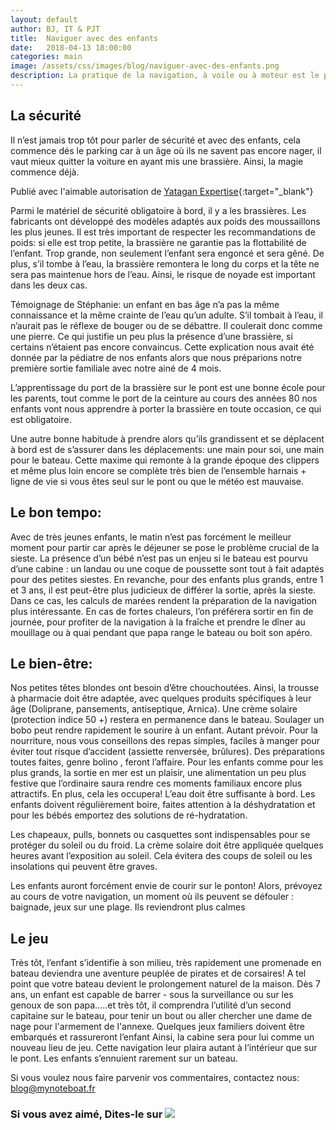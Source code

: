 ```yaml
---
layout: default
author: BJ, IT & PJT
title:  Naviguer avec des enfants
date:   2018-04-13 18:00:00
categories: main
image: /assets/css/images/blog/naviguer-avec-des-enfants.png
description: La pratique de la navigation, à voile ou à moteur est le plus beau des loisirs.  Naviguer avec ses enfants est d’autant plus réjouissant pour une mère ou un père quand cela se passe bien.  Ceci est d’autant plus vrai si vous prêterz attention à quelques points spécifiques à cette catégorie de passager.  Y penser sera une garantie de réussite pour vous.
---
```

## La sécurité
Il n’est jamais trop tôt pour parler de sécurité et avec des enfants, cela commence dés le parking car à un âge où ils ne savent pas encore nager, il vaut mieux quitter la voiture en ayant mis une brassière. Ainsi, la magie commence déjà.

Publié avec l'aimable autorisation de [Yatagan Expertise](http://www.yatagan-expertises.com/){:target="_blank"}
<!--break-->

Parmi le matériel de sécurité obligatoire à bord, il y a les brassières.  Les fabricants ont développé des modèles adaptés aux poids des moussaillons les plus jeunes.  Il est très important de respecter les recommandations de poids: si elle est trop petite, la brassière ne garantie pas la flottabilité de l’enfant. Trop grande, non seulement l’enfant sera engoncé et  sera gêné. De plus, s’il tombe à l’eau, la brassière remontera le long du corps et la tête ne sera pas maintenue hors de l’eau.  Ainsi, le risque  de noyade est  important dans les deux cas.

Témoignage de Stéphanie: un enfant en bas âge n’a pas la même connaissance et la même crainte de l’eau qu’un adulte.  S’il tombait à l’eau, il n’aurait pas le réflexe de bouger ou de se débattre. Il coulerait donc comme une pierre.  Ce qui justifie un peu plus la présence d’une brassière, si certains n’étaient pas encore convaincus. Cette explication nous avait été donnée par la pédiatre de nos enfants alors que nous préparions notre première sortie familiale avec notre ainé de 4 mois.

L’apprentissage du port de la brassière sur le pont est une bonne école pour les parents, tout comme le port de la ceinture au cours des années 80 nos enfants vont nous apprendre à porter la brassière en toute occasion, ce qui est obligatoire.

Une autre bonne habitude à prendre alors qu’ils grandissent et se déplacent à bord est de s’assurer dans les déplacements: une main pour soi, une main pour le bateau.  Cette maxime qui remonte à la grande époque des clippers et même plus loin encore se complète très bien de l’ensemble harnais + ligne de vie si vous êtes seul sur le pont ou que le météo est mauvaise.  


## Le bon tempo:
Avec de très jeunes enfants, le matin n’est pas forcément le meilleur moment pour partir car après le déjeuner se pose le problème crucial de la sieste. La présence d’un bébé n’est pas un enjeu si le bateau est pourvu d’une cabine : un landau ou une coque de poussette sont tout à fait adaptés pour des petites siestes. 
En revanche, pour des enfants plus grands, entre 1 et 3 ans, il est peut-être plus judicieux de différer la sortie, après la sieste. Dans ce cas, les calculs de marées rendent la préparation de la navigation plus intéressante. En cas de fortes chaleurs, l’on préférera sortir en fin de journée, pour profiter de la navigation à la fraîche et prendre le dîner au mouillage ou à quai pendant que papa range le bateau ou boit son apéro. 

## Le bien-être:
Nos petites têtes blondes ont besoin d’être chouchoutées. Ainsi, la trousse à pharmacie doit être adaptée, avec quelques produits spécifiques à leur âge (Doliprane, pansements, antiseptique, Arnica). Une crème solaire (protection indice 50 +) restera en permanence dans le bateau. Soulager un bobo peut rendre rapidement le sourire à un enfant. Autant prévoir. 
Pour la nourriture, nous vous conseillons des repas simples, faciles à manger pour éviter tout risque d’accident (assiette renversée, brûlures). Des préparations toutes faites, genre bolino , feront l’affaire. Pour les enfants comme pour les plus grands, la sortie en mer est un plaisir, une alimentation un peu plus festive que l’ordinaire saura rendre ces moments familiaux encore plus attractifs. En plus, cela les occupera! 
L’eau doit être suffisante à bord. Les enfants doivent régulièrement boire, faites attention à la déshydratation et pour les bébés emportez des solutions de ré-hydratation. 

Les chapeaux, pulls, bonnets ou casquettes sont indispensables pour se protéger du soleil ou du froid. La crème solaire doit être appliquée quelques heures avant l’exposition au soleil. Cela évitera des coups de soleil ou les insolations qui peuvent être graves.

Les enfants auront forcément envie de courir sur le ponton! Alors, prévoyez au cours de votre navigation, un moment où ils peuvent se défouler : baignade, jeux sur une plage. Ils reviendront plus calmes 

## Le jeu
Très tôt, l’enfant s’identifie à son milieu, très rapidement une promenade en bateau deviendra une aventure peuplée de pirates et de corsaires!  A tel point que votre bateau devient le prolongement naturel de la maison.  Dès 7 ans, un enfant est capable de barrer - sous la surveillance ou sur les genoux de son papa…..et très tôt, il comprendra l’utilité d’un second capitaine sur le bateau, pour tenir un bout ou aller chercher une dame de nage pour l'armement de l'annexe. 
Quelques jeux familiers doivent être embarqués et rassureront l’enfant  Ainsi, la cabine sera pour lui comme un nouveau lieu de jeu. Cette navigation leur plaira autant à l’intérieur que sur le pont. Les enfants s’ennuient rarement sur un bateau.

Si vous voulez nous faire parvenir vos commentaires, contactez nous: [blog@mynoteboat.fr](mailto:blog@mynoteboat.fr)

<H3>Si vous avez aimé, Dites-le sur <a href="https://www.facebook.com/sharer/sharer.php?u=http://www.mynoteboat.fr//main/2018/04/13/naviguer-avec-des-enfants.html" target="_blank" ><img src="{{ site.url }}/assets/images/facebook-icon-S.png"
            id="FB" class="socialicon"></a></H3>